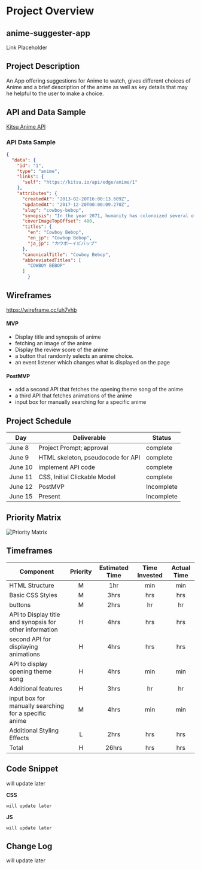 # Project Overview

## anime-suggester-app

Link Placeholder

## Project Description

An App offering suggestions for Anime to watch, gives different choices of Anime and a brief description of the anime as well as key details that may he helpful to the user to make a choice. 

## API and Data Sample

[Kitsu Anime API](https://kitsu.docs.apiary.io/reference/anime)

### API Data Sample

```JSON
{
  "data": {
    "id": "1",
    "type": "anime",
    "links": {
      "self": "https://kitsu.io/api/edge/anime/1"
    },
    "attributes": {
      "createdAt": "2013-02-20T16:00:13.609Z",
      "updatedAt": "2017-12-20T00:00:09.270Z",
      "slug": "cowboy-bebop",
      "synopsis": "In the year 2071, humanity has colonoized several of the planets and moons...",
      "coverImageTopOffset": 400,
      "titles": {
        "en": "Cowboy Bebop",
        "en_jp": "Cowbop Bebop",
        "ja_jp": "カウボーイビバップ"
      },
      "canonicalTitle": "Cowboy Bebop",
      "abbreviatedTitles": [
        "COWBOY BEBOP"
      ]
        }

```

## Wireframes

https://wireframe.cc/uh7vhb 


#### MVP 

- Display title and synopsis of anime
- fetching an image of the anime
- Display the review score of the anime
- a button that randomly selects an anime choice. 
- an event listener which changes what is displayed on the page 




#### PostMVP 

- add a second API that fetches the opening theme song of the anime
- a third API that fetches animations of the anime
- input box for manually searching for a specific anime



## Project Schedule

|  Day | Deliverable | Status
|---|---| ---|
|June 8| Project Prompt; approval | complete
|June 9| HTML skeleton, pseudocode for API | complete
|June 10| implement API code | complete
|June 11| CSS, Initial Clickable Model | complete
|June 12| PostMVP | Incomplete
|June 15| Present | Incomplete


## Priority Matrix

![Priority Matrix](https://i.imgur.com/ohFEEw0.jpg)

## Timeframes

| Component | Priority | Estimated Time | Time Invested | Actual Time |
| --- | :---: |  :---: | :---: | :---: |
| HTML Structure | M | 1hr|  min | min |
| Basic CSS Styles | M | 3hrs| hrs | hrs |
| buttons | M | 2hrs | hr | hr |
| API to Display title and synopsis for other information | H | 4hrs | hrs | hrs |
| second API for displaying animations | H | 4hrs | hrs | hrs |
| API to display opening theme song | H | 4hrs | min | min |
| Additional features | H | 3hrs | hr | hr |
| input box for manually searching for a specific anime | M | 4hrs | min | min |
| Additional Styling Effects | L | 2hrs | hrs | hrs |
| Total | H | 26hrs| hrs | hrs |


## Code Snippet

will update later 

**CSS**
```
will update later 
```
**JS**

```
will update later 
```

## Change Log

will update later 
